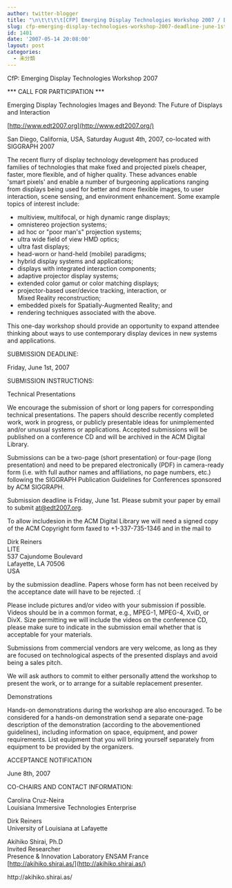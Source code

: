 ```yaml
---
author: twitter-blogger
title: "\n\t\t\t\t[CFP] Emerging Display Technologies Workshop 2007 / Deadline June 1st, 2007\t\t"
slug: cfp-emerging-display-technologies-workshop-2007-deadline-june-1st-2007
id: 1401
date: '2007-05-14 20:08:00'
layout: post
categories:
  - 未分類
---
```


CfP: Emerging Display Technologies Workshop 2007  

*** CALL FOR PARTICIPATION ***  

Emerging Display Technologies Images and Beyond: The Future of Displays and Interaction  

[http://www.edt2007.org](http://www.edt2007.org/)  

San Diego, California, USA, Saturday August 4th, 2007, co-located with SIGGRAPH 2007  

The recent flurry of display technology development has produced  
families of technologies that make fixed and projected pixels cheaper,  
faster, more flexible, and of higher quality. These advances enable  
'smart pixels' and enable a number of burgeoning applications ranging  
from displays being used for better and more flexible images, to user  
interaction, scene sensing, and environment enhancement. Some example  
topics of interest include:  

* multiview, multifocal, or high dynamic range displays;  
* omnistereo projection systems;  
* ad hoc or "poor man's" projection systems;  
* ultra wide field of view HMD optics;  
* ultra fast displays;  
* head-worn or hand-held (mobile) paradigms;  
* hybrid display systems and applications;  
* displays with integrated interaction components;  
* adaptive projector display systems;  
* extended color gamut or color matching displays;  
* projector-based user/device tracking, interaction, or  
Mixed Reality reconstruction;  
* embedded pixels for Spatially-Augmented Reality; and  
* rendering techniques associated with the above.  

This one-day workshop should provide an opportunity to expand attendee  
thinking about ways to use contemporary display devices in new systems  
and applications.  

SUBMISSION DEADLINE:  

Friday, June 1st, 2007  

SUBMISSION INSTRUCTIONS:  

Technical Presentations  

We encourage the submission of short or long papers for corresponding  
technical presentations. The papers should describe recently completed work, work in progress, or publicly presentable ideas for unimplemented and/or unusual systems or applications. Accepted submissions will be published on a conference CD and will be archived in the ACM Digital Library.  

Submissions can be a two-page (short presentation) or four-page (long  
presentation) and need to be prepared electronically (PDF) in camera-ready form (i.e. with full author names and affiliations, no page numbers, etc.) following the SIGGRAPH Publication Guidelines for Conferences sponsored by ACM SIGGRAPH.  

Submission deadline is Friday, June 1st. Please submit your paper by email to submit at@edt2007.org.  

 <span style="text-decoration: underline;"></span> To allow includesion in the ACM Digital Library we will need a signed copy of the ACM Copyright form faxed to +1-337-735-1346 and in the mail to  

Dirk Reiners  
LITE  
537 Cajundome Boulevard  
Lafayette, LA 70506  
USA  

by the submission deadline. Papers whose form has not been received by the acceptance date will have to be rejected. <span><span>:(</span></span>  

Please include pictures and/or video with your submission if possible. Videos should be in a common format, e.g., MPEG-1, MPEG-4, XviD, or DivX. Size permitting we will include the videos on the conference CD, please make sure to indicate in the submission email whether that is acceptable for your materials.  

Submissions from commercial vendors are very welcome, as long as they are focused on technological aspects of the presented displays and avoid being a sales pitch.  

We will ask authors to commit to either personally attend the workshop to present the work, or to arrange for a suitable replacement presenter.  

Demonstrations  

Hands-on demonstrations during the workshop are also encouraged. To be  
considered for a hands-on demonstration send a separate one-page description of the demonstration (according to the abovementioned guidelines), including information on space, equipment, and power requirements. List equipment that you will bring yourself separately from equipment to be provided by the organizers.  

ACCEPTANCE NOTIFICATION  

June 8th, 2007  

CO-CHAIRS AND CONTACT INFORMATION:  

Carolina Cruz-Neira  
Louisiana Immersive Technologies Enterprise  

Dirk Reiners  
University of Louisiana at Lafayette  

Akihiko Shirai, Ph.D  
Invited Researcher  
Presence & Innovation Laboratory ENSAM France  
[http://akihiko.shirai.as/](http://akihiko.shirai.as/)

<div>http://akihiko.shirai.as/</div>